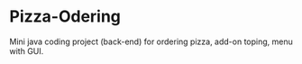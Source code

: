 # Pizza-Odering
 Mini java coding project (back-end) for ordering pizza, add-on toping, menu with GUI.
